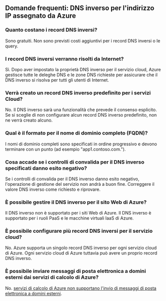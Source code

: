 
## <a name="faq---reverse-dns-for-your-azure-assigned-ip-address"></a>Domande frequenti: DNS inverso per l'indirizzo IP assegnato da Azure

### <a name="how-much-do-reverse-dns-records-cost"></a>Quanto costano i record DNS inversi?

Sono gratuiti.  Non sono previsti costi aggiuntivi per i record DNS inversi o le query.

### <a name="will-my-reverse-dns-records-resolve-from-the-internet"></a>I record DNS inversi verranno risolti da Internet?

Sì. Dopo aver impostato la proprietà DNS inverso per il servizio cloud, Azure gestisce tutte le deleghe DNS e le zone DNS richieste per assicurare che il DNS inverso si risolva per tutti gli utenti di Internet.

### <a name="will-a-default-reverse-dns-record-be-created-for-my-cloud-services"></a>Verrà creato un record DNS inverso predefinito per i servizi Cloud?

No. Il DNS inverso sarà una funzionalità che prevede il consenso esplicito. Se si sceglie di non configurare alcun record DNS inverso predefinito, non ne verrà creato alcuno.

### <a name="what-is-the-format-for-the-fully-qualified-domain-name-fqdn"></a>Qual è il formato per il nome di dominio completo (FQDN)?

I nomi di dominio completi sono specificati in ordine progressivo e devono terminare con un punto (ad esempio "app1.contoso.com.").

### <a name="what-happens-if-the-validation-checks-for-the-reverse-dns-ive-specified-fail"></a>Cosa accade se i controlli di convalida per il DNS inverso specificati danno esito negativo?

Se i controlli di convalida per il DNS inverso danno esito negativo, l'operazione di gestione del servizio non andrà a buon fine. Correggere il valore DNS inverso come richiesto e riprovare.

### <a name="can-i-manage-reverse-dns-for-my-azure-website"></a>È possibile gestire il DNS inverso per il sito Web di Azure?

Il DNS inverso non è supportato per i siti Web di Azure. Il DNS inverso è supportato per i ruoli PaaS e le macchine virtuali IaaS di Azure.

### <a name="can-i-configure-multiple-reverse-dns-records-for-my-cloud-service"></a>È possibile configurare più record DNS inversi per il servizio cloud?

No. Azure supporta un singolo record DNS inverso per ogni servizio cloud di Azure. Ogni servizio cloud di Azure tuttavia può avere un proprio record DNS inverso.

### <a name="can-i-send-emails-to-external-domains-from-my-azure-compute-services"></a>È possibile inviare messaggi di posta elettronica a domini esterni dai servizi di calcolo di Azure?

No. [servizi di calcolo di Azure non supportano l'invio di messaggi di posta elettronica a domini esterni](https://blogs.msdn.microsoft.com/mast/2016/04/04/sending-e-mail-from-azure-compute-resource-to-external-domains/).
